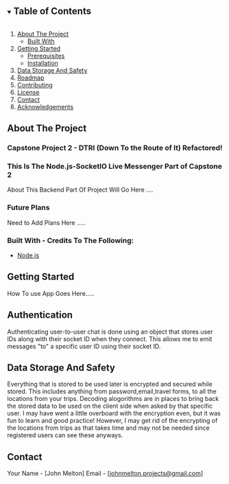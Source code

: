 <!-- TABLE OF CONTENTS -->
<details open="open">
  <summary><h2 style="display: inline-block">Table of Contents</h2></summary>
  <ol>
    <li>
      <a href="#about-the-project">About The Project</a>
      <ul>
        <li><a href="#built-with">Built With</a></li>
      </ul>
    </li>
    <li>
      <a href="#getting-started">Getting Started</a>
      <ul>
        <li><a href="#prerequisites">Prerequisites</a></li>
        <li><a href="#installation">Installation</a></li>
      </ul>
    </li>
    <li><a href="#data-storage-and-safety">Data Storage And Safety</a></li>
    <li><a href="#roadmap">Roadmap</a></li>
    <li><a href="#contributing">Contributing</a></li>
    <li><a href="#license">License</a></li>
    <li><a href="#contact">Contact</a></li>
    <li><a href="#acknowledgements">Acknowledgements</a></li>
  </ol>
</details>



<!-- ABOUT THE PROJECT -->
## About The Project

### Capstone Project 2 - DTRI (Down To the Route of It) Refactored!
### This Is The Node.js-SocketIO Live Messenger Part of Capstone 2

About This Backend Part Of Project Will Go Here ....

### Future Plans
 Need to Add Plans Here .....

### Built With - Credits To The Following:

* [Node.js](https://nodejs.org/en/)


<!-- GETTING STARTED -->
## Getting Started

How To use App Goes Here.....


<!-- DATA STORAGE AND SAFETY -->
## Authentication

 Authenticating user-to-user chat is done using an object that stores user IDs along with their socket ID when they connect.
 This allows me to emit messages "to" a specific user ID using their socket ID.

## Data Storage And Safety

Everything that is stored to be used later is encrypted and secured while stored. This includes anything from password,email,travel forms, to all the locations from your trips. Decoding alogorithms are in places to bring back the stored data to be used
on the client side when asked by that specific user. I may have went a little overboard with the encryption even, but it was fun to learn and good practice! However, I may get rid of the encrypting of the locations from trips as that takes time and may not be needed since registered users can see these anyways.


<!-- CONTACT -->
## Contact

Your Name - [John Melton]
Email - [johnmelton.projects@gmail.com]










